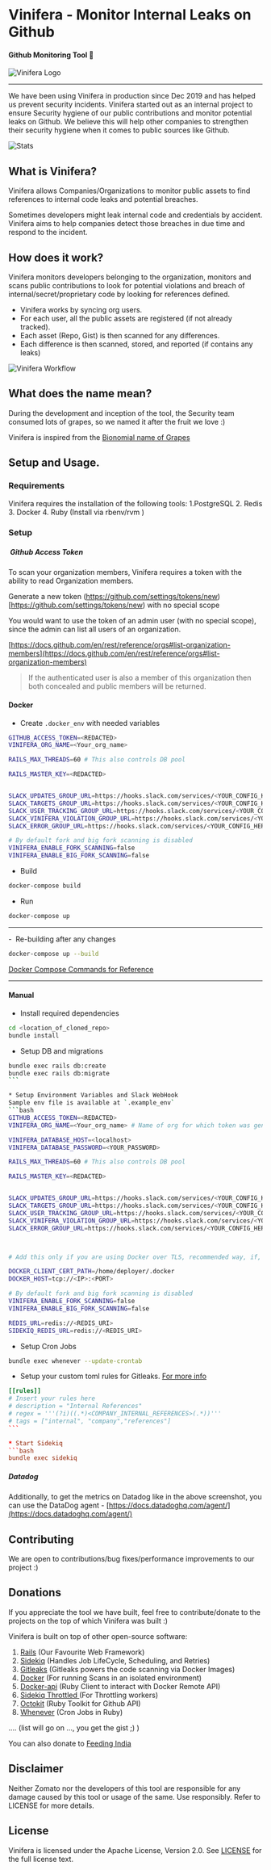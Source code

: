 # Vinifera - Monitor Internal Leaks on Github

#### Github Monitoring Tool :robot:

![Vinifera Logo](docs/img/vinifera.png "Vinifera Logo")

<hr>

We have been using Vinifera in production since Dec 2019 and has helped us prevent security incidents.
Vinifera started out as an internal project to ensure Security hygiene of our public contributions and monitor potential leaks on Github.
We believe this will help other companies to strengthen their security hygiene when it comes to public sources like Github.

![Stats](docs/img/stats.png "Production Stats")

## What is Vinifera?
Vinifera allows Companies/Organizations to monitor public assets to find references to internal code leaks and potential breaches.

Sometimes developers might leak internal code and credentials by accident. Vinifera aims to help companies detect those breaches in due time and respond to the incident.

## How does it work?

Vinifera monitors developers belonging to the organization, monitors and scans public contributions to look for potential violations and breach of internal/secret/proprietary code by looking for references defined.

* Vinifera works by syncing org users.
* For each user, all the public assets are registered (if not already tracked).
* Each asset (Repo, Gist) is then scanned for any differences.
* Each difference is then scanned, stored, and reported (if contains any leaks)

![Vinifera Workflow](docs/img/workflow.png "Vinifera Workflow")

## What does the name mean?

During the development and inception of the tool, the Security team consumed lots of grapes, so we named it after the fruit we love :)

Vinifera is inspired from the [Bionomial name of Grapes](https://en.wikipedia.org/wiki/Vitis_vinifera)

## Setup and Usage.

### Requirements
Vinifera requires the installation of the following tools:
1.PostgreSQL
2. Redis
3. Docker
4. Ruby (Install via rbenv/rvm )

### Setup

#####  Github Access Token
To scan your organization members, Vinifera requires a token with the ability to read Organization members.



Generate a new token (https://github.com/settings/tokens/new)[https://github.com/settings/tokens/new) with no special scope

You would want to use the token of an admin user (with no special scope), since the admin can list all users of an organization.

[https://docs.github.com/en/rest/reference/orgs#list-organization-members](https://docs.github.com/en/rest/reference/orgs#list-organization-members)

> If the authenticated user is also a member of this organization then both concealed and public members will be returned.


#### Docker
* Create `.docker_env` with needed variables

```bash
GITHUB_ACCESS_TOKEN=<REDACTED>
VINIFERA_ORG_NAME=<Your_org_name>

RAILS_MAX_THREADS=60 # This also controls DB pool

RAILS_MASTER_KEY=<REDACTED>


SLACK_UPDATES_GROUP_URL=https://hooks.slack.com/services/<YOUR_CONFIG_HERE>
SLACK_TARGETS_GROUP_URL=https://hooks.slack.com/services/<YOUR_CONFIG_HERE>
SLACK_USER_TRACKING_GROUP_URL=https://hooks.slack.com/services/<YOUR_CONFIG_HERE>
SLACK_VINIFERA_VIOLATION_GROUP_URL=https://hooks.slack.com/services/<YOUR_CONFIG_HERE>
SLACK_ERROR_GROUP_URL=https://hooks.slack.com/services/<YOUR_CONFIG_HERE>

# By default fork and big fork scanning is disabled
VINIFERA_ENABLE_FORK_SCANNING=false
VINIFERA_ENABLE_BIG_FORK_SCANNING=false
```

* Build

```bash
docker-compose build
```
* Run

```bash
docker-compose up
```

<hr>
-  Re-building after any changes

```bash
docker-compose up --build
```

[Docker Compose Commands for Reference](https://docs.docker.com/compose/reference/)
<hr>

#### Manual

* Install required dependencies
```bash
cd <location_of_cloned_repo>
bundle install
```

* Setup DB and migrations
```bash
bundle exec rails db:create
bundle exec rails db:migrate
```  

* Setup Environment Variables and Slack WebHook
Sample env file is available at `.example_env`
```bash
GITHUB_ACCESS_TOKEN=<REDACTED>
VINIFERA_ORG_NAME=<Your_org_name> # Name of org for which token was generated.

VINIFERA_DATABASE_HOST=<localhost>
VINIFERA_DATABASE_PASSWORD=<YOUR_PASSWORD>

RAILS_MAX_THREADS=60 # This also controls DB pool

RAILS_MASTER_KEY=<REDACTED>


SLACK_UPDATES_GROUP_URL=https://hooks.slack.com/services/<YOUR_CONFIG_HERE>
SLACK_TARGETS_GROUP_URL=https://hooks.slack.com/services/<YOUR_CONFIG_HERE>
SLACK_USER_TRACKING_GROUP_URL=https://hooks.slack.com/services/<YOUR_CONFIG_HERE>
SLACK_VINIFERA_VIOLATION_GROUP_URL=https://hooks.slack.com/services/<YOUR_CONFIG_HERE>
SLACK_ERROR_GROUP_URL=https://hooks.slack.com/services/<YOUR_CONFIG_HERE>



# Add this only if you are using Docker over TLS, recommended way, if, on the same host as vinifera, you may skip it

DOCKER_CLIENT_CERT_PATH=/home/deployer/.docker
DOCKER_HOST=tcp://<IP>:<PORT>

# By default fork and big fork scanning is disabled
VINIFERA_ENABLE_FORK_SCANNING=false
VINIFERA_ENABLE_BIG_FORK_SCANNING=false

REDIS_URL=redis://<REDIS_URI>
SIDEKIQ_REDIS_URL=redis://<REDIS_URI>
```

* Setup Cron Jobs
```bash
bundle exec whenever --update-crontab
```
* Setup your custom toml rules for Gitleaks. [For more info](https://github.com/zricethezav/gitleaks#rules-summary)
```toml
[[rules]]
# Insert your rules here
# description = "Internal References"
# regex = '''(?i)((.*)<COMPANY_INTERNAL_REFERENCES>(.*))'''
# tags = ["internal", "company","references"]
```  

* Start Sidekiq
```bash
bundle exec sidekiq
```

##### Datadog

Additionally, to get the metrics on Datadog like in the above screenshot, you can use the DataDog agent - [https://docs.datadoghq.com/agent/](https://docs.datadoghq.com/agent/)

## Contributing

We are open to contributions/bug fixes/performance improvements to our project :)

## Donations

If you appreciate the tool we have built, feel free to contribute/donate to the projects on the top of which Vinifera was built :)

Vinifera is built on top of other open-source software:
1. [Rails](https://github.com/rails/rails) (Our Favourite Web Framework)
2. [Sidekiq](https://github.com/mperham/sidekiq) (Handles Job LifeCycle, Scheduling, and Retries)
3. [Gitleaks](https://github.com/zricethezav/gitleaks) (Gitleaks powers the code scanning via Docker Images)
4. [Docker](https://github.com/docker) (For running Scans in an isolated environment)
5. [Docker-api](https://github.com/swipely/docker-api) (Ruby Client to interact with Docker Remote API)
6. [Sidekiq Throttled ](https://github.com/sensortower/sidekiq-throttled) (For Throttling workers)
7. [Octokit](https://github.com/octokit/octokit.rb) (Ruby Toolkit for Github API)
8. [Whenever](https://github.com/javan/whenever) (Cron Jobs in Ruby)

.... (list will go on ..., you get the gist ;) )

You can also donate to [Feeding India](https://www.feedingindia.org/)

## Disclaimer

Neither Zomato nor the developers of this tool are responsible for any damage caused by this tool or usage of the same.
Use responsibly. Refer to LICENSE for more details.


## License

Vinifera is licensed under the Apache License, Version 2.0. See [LICENSE](LICENSE) for the full license text.
